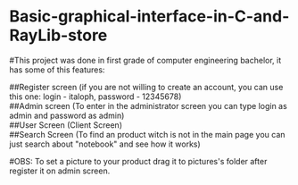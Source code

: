 # Basic-graphical-interface-in-C-and-RayLib-store

#This project was done in first grade of computer engineering bachelor, it has some of this features:<br />

<p>##Register screen (if you are not willing to create an account, you can use this one: login - italoph, password - 12345678)<br />
##Admin screen (To enter in the administrator screen you can type login as admin and password as admin)<br />
##User Screen (Client Screen)<br />
##Search Screen (To find an product witch is not in the main page you can just search about "notebook" and see how it works)<br />


#OBS: To set a picture to your product drag it to pictures's folder after register it on admin screen.<br />
